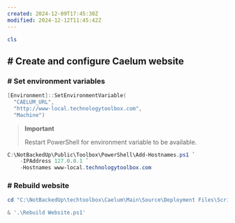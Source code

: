 ```yaml
---
created: 2024-12-09T17:45:30Z
modified: 2024-12-12T11:45:42Z
---
```


```PowerShell
cls
```

## # Create and configure Caelum website

### # Set environment variables

```PowerShell
[Environment]::SetEnvironmentVariable(
  "CAELUM_URL",
  "http://www-local.technologytoolbox.com",
  "Machine")
```

> **Important**
>
> Restart PowerShell for environment variable to be available.

```PowerShell
C:\NotBackedUp\Public\Toolbox\PowerShell\Add-Hostnames.ps1 `
    -IPAddress 127.0.0.1 `
    -Hostnames www-local.technologytoolbox.com
```

### # Rebuild website

```PowerShell
cd "C:\NotBackedUp\techtoolbox\Caelum\Main\Source\Deployment Files\Scripts"

& '.\Rebuild Website.ps1'
```
